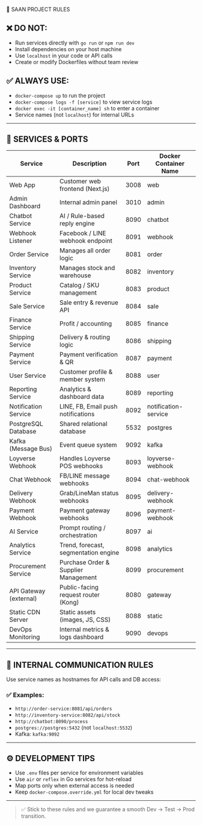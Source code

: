 🔧 SAAN PROJECT RULES

## ❌ DO NOT:

* Run services directly with `go run` or `npm run dev`
* Install dependencies on your host machine
* Use `localhost` in your code or API calls
* Create or modify Dockerfiles without team review

## ✅ ALWAYS USE:

* `docker-compose up` to run the project
* `docker-compose logs -f [service]` to view service logs
* `docker exec -it [container_name] sh` to enter a container
* Service names (not `localhost`) for internal URLs

---

## 🧩 SERVICES & PORTS

| Service                | Description                          | Port | Docker Container Name |
| ---------------------- | ------------------------------------ | ---- | --------------------- |
| Web App                | Customer web frontend (Next.js)      | 3008 | web                   |
| Admin Dashboard        | Internal admin panel                 | 3010 | admin                 |
| Chatbot Service        | AI / Rule-based reply engine         | 8090 | chatbot               |
| Webhook Listener       | Facebook / LINE webhook endpoint     | 8091 | webhook               |
| Order Service          | Manages all order logic              | 8081 | order                 |
| Inventory Service      | Manages stock and warehouse          | 8082 | inventory             |
| Product Service        | Catalog / SKU management             | 8083 | product               |
| Sale Service           | Sale entry & revenue API             | 8084 | sale                  |
| Finance Service        | Profit / accounting                  | 8085 | finance               |
| Shipping Service       | Delivery & routing logic             | 8086 | shipping              |
| Payment Service        | Payment verification & QR            | 8087 | payment               |
| User Service           | Customer profile & member system     | 8088 | user                  |
| Reporting Service      | Analytics & dashboard data           | 8089 | reporting             |
| Notification Service   | LINE, FB, Email push notifications   | 8092 | notification-service  |
| PostgreSQL Database    | Shared relational database           | 5532 | postgres              |
| Kafka (Message Bus)    | Event queue system                   | 9092 | kafka                 |
| Loyverse Webhook       | Handles Loyverse POS webhooks        | 8093 | loyverse-webhook      |
| Chat Webhook           | FB/LINE message webhooks             | 8094 | chat-webhook          |
| Delivery Webhook       | Grab/LineMan status webhooks         | 8095 | delivery-webhook      |
| Payment Webhook        | Payment gateway webhooks             | 8096 | payment-webhook       |
| AI Service             | Prompt routing / orchestration       | 8097 | ai                    |
| Analytics Service      | Trend, forecast, segmentation engine | 8098 | analytics             |
| Procurement Service    | Purchase Order & Supplier Management | 8099 | procurement           |
| API Gateway (external) | Public-facing request router (Kong)  | 8080 | gateway               |
| Static CDN Server      | Static assets (images, JS, CSS)      | 8088 | static                |
| DevOps Monitoring      | Internal metrics & logs dashboard    | 9090 | devops                |

---

## 🔄 INTERNAL COMMUNICATION RULES

Use service names as hostnames for API calls and DB access:

### ✅ Examples:

* `http://order-service:8081/api/orders`
* `http://inventory-service:8082/api/stock`
* `http://chatbot:8090/process`
* `postgres://postgres:5432` (not `localhost:5532`)
* Kafka: `kafka:9092`

---

## ⚙️ DEVELOPMENT TIPS

* Use `.env` files per service for environment variables
* Use `air` or `reflex` in Go services for hot-reload
* Map ports only when external access is needed
* Keep `docker-compose.override.yml` for local dev tweaks

---

> ✅ Stick to these rules and we guarantee a smooth Dev → Test → Prod transition.
